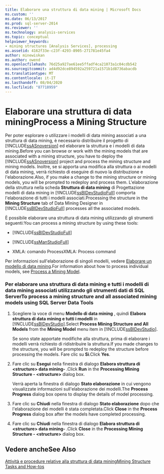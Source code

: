 ```yaml
---
title: Elaborare una struttura di data mining | Microsoft Docs
ms.custom: ''
ms.date: 06/13/2017
ms.prod: sql-server-2014
ms.reviewer: ''
ms.technology: analysis-services
ms.topic: conceptual
helpviewer_keywords:
- mining structures [Analysis Services], processing
ms.assetid: 4162f33e-c23f-4293-8905-271781e45fa4
author: minewiskan
ms.author: owend
ms.openlocfilehash: 76d25a927ae61ee5ffadf4ca21073a1c04cdb542
ms.sourcegitcommit: ad4d92dce894592a259721a1571b1d8736abacdb
ms.translationtype: MT
ms.contentlocale: it-IT
ms.lasthandoff: 08/04/2020
ms.locfileid: "87718959"
---
```

# <a name="process-a-mining-structure"></a><span data-ttu-id="38d62-102">Elaborare una struttura di data mining</span><span class="sxs-lookup"><span data-stu-id="38d62-102">Process a Mining Structure</span></span>
  <span data-ttu-id="38d62-103">Per poter esplorare o utilizzare i modelli di data mining associati a una struttura di data mining, è necessario distribuire il progetto di [!INCLUDE[ssASnoversion](../../includes/ssasnoversion-md.md)] ed elaborare la struttura e i modelli di data mining.</span><span class="sxs-lookup"><span data-stu-id="38d62-103">Before you can browse or work with the mining models that are associated with a mining structure, you have to deploy the [!INCLUDE[ssASnoversion](../../includes/ssasnoversion-md.md)] project and process the mining structure and mining models.</span></span> <span data-ttu-id="38d62-104">Inoltre, se si apporta una modifica alla struttura o ai modelli di data mining, verrà richiesto di eseguire di nuovo la distribuzione e l'elaborazione.</span><span class="sxs-lookup"><span data-stu-id="38d62-104">Also, if you make a change to the mining structure or mining models, you will be prompted to redeploy and process them.</span></span> <span data-ttu-id="38d62-105">L'elaborazione della struttura nella scheda **Struttura di data mining** di Progettazione modelli di data mining in [!INCLUDE[ssBIDevStudioFull](../../includes/ssbidevstudiofull-md.md)] comporta l'elaborazione di tutti i modelli associati.</span><span class="sxs-lookup"><span data-stu-id="38d62-105">Processing the structure in the **Mining Structure** tab of Data Mining Designer in [!INCLUDE[ssBIDevStudioFull](../../includes/ssbidevstudiofull-md.md)] processes all the associated models.</span></span>  
  
 <span data-ttu-id="38d62-106">È possibile elaborare una struttura di data mining utilizzando gli strumenti seguenti:</span><span class="sxs-lookup"><span data-stu-id="38d62-106">You can process a mining structure by using these tools:</span></span>  
  
-   [!INCLUDE[ssBIDevStudioFull](../../includes/ssbidevstudiofull-md.md)]  
  
-   [!INCLUDE[ssManStudioFull](../../includes/ssmanstudiofull-md.md)]  
  
-   <span data-ttu-id="38d62-107">XMLA: comando Process</span><span class="sxs-lookup"><span data-stu-id="38d62-107">XMLA: Process command</span></span>  
  
 <span data-ttu-id="38d62-108">Per informazioni sull'elaborazione di singoli modelli, vedere [Elaborare un modello di data mining](process-a-mining-model.md).</span><span class="sxs-lookup"><span data-stu-id="38d62-108">For information about how to process individual models, see [Process a Mining Model](process-a-mining-model.md).</span></span>  
  
### <a name="to-process-a-mining-structure-and-all-associated-mining-models-using-sql-server-data-tools"></a><span data-ttu-id="38d62-109">Per elaborare una struttura di data mining e tutti i modelli di data mining associati utilizzando gli strumenti dati di SQL Server</span><span class="sxs-lookup"><span data-stu-id="38d62-109">To process a mining structure and all associated mining models using SQL Server Data Tools</span></span>  
  
1.  <span data-ttu-id="38d62-110">Scegliere la voce di menu **Modello di data mining** , quindi **Elabora struttura di data mining e tutti i modelli** in [!INCLUDE[ssBIDevStudio](../../includes/ssbidevstudio-md.md)].</span><span class="sxs-lookup"><span data-stu-id="38d62-110">Select **Process Mining Structure and All Models** from the **Mining Model** menu item in [!INCLUDE[ssBIDevStudio](../../includes/ssbidevstudio-md.md)].</span></span>  
  
     <span data-ttu-id="38d62-111">Se sono state apportate modifiche alla struttura, prima di elaborare i modelli verrà richiesto di ridistribuire la struttura.</span><span class="sxs-lookup"><span data-stu-id="38d62-111">If you made changes to the structure, you will be prompted to redeploy the structure before processing the models.</span></span> <span data-ttu-id="38d62-112">Fare clic su **Sì**.</span><span class="sxs-lookup"><span data-stu-id="38d62-112">Click **Yes**.</span></span>  
  
2.  <span data-ttu-id="38d62-113">Fare clic su **Esegui** nella finestra di dialogo **Elabora struttura di \<structure> data mining-** .</span><span class="sxs-lookup"><span data-stu-id="38d62-113">Click **Run** in the **Processing Mining Structure - \<structure>** dialog box.</span></span>  
  
     <span data-ttu-id="38d62-114">Verrà aperta la finestra di dialogo **Stato elaborazione** in cui vengono visualizzate informazioni sull'elaborazione dei modelli.</span><span class="sxs-lookup"><span data-stu-id="38d62-114">The **Process Progress** dialog box opens to display the details of model processing.</span></span>  
  
3.  <span data-ttu-id="38d62-115">Fare clic su **Chiudi** nella finestra di dialogo **Stato elaborazione** dopo che l'elaborazione dei modelli è stata completata.</span><span class="sxs-lookup"><span data-stu-id="38d62-115">Click **Close** in the **Process Progress** dialog box after the models have completed processing.</span></span>  
  
4.  <span data-ttu-id="38d62-116">Fare clic su **Chiudi** nella finestra di dialogo **Elabora struttura di \<structure> data mining-** .</span><span class="sxs-lookup"><span data-stu-id="38d62-116">Click **Close** in the **Processing Mining Structure - \<structure>** dialog box.</span></span>  
  
## <a name="see-also"></a><span data-ttu-id="38d62-117">Vedere anche</span><span class="sxs-lookup"><span data-stu-id="38d62-117">See Also</span></span>  
 [<span data-ttu-id="38d62-118">Attività e procedure relative alla struttura di data mining</span><span class="sxs-lookup"><span data-stu-id="38d62-118">Mining Structure Tasks and How-tos</span></span>](mining-structure-tasks-and-how-tos.md)  
  
  
